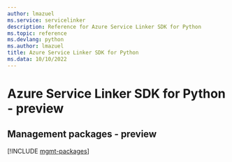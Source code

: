 ```yaml
---
author: lmazuel
ms.service: servicelinker
description: Reference for Azure Service Linker SDK for Python
ms.topic: reference
ms.devlang: python
ms.author: lmazuel
title: Azure Service Linker SDK for Python
ms.data: 10/10/2022
---
```

# Azure Service Linker SDK for Python - preview

## Management packages - preview
[!INCLUDE [mgmt-packages](service-linker-mgmt-index.md)]